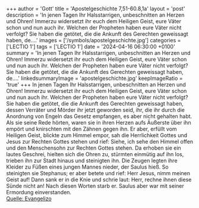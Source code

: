 +++
author = 'Gott'
title = 'Apostelgeschichte 7,51-60.8,1a'
layout = 'post'
description = 'In jenen Tagen Ihr Halsstarrigen, unbeschnitten an Herzen und Ohren! Immerzu widersetzt ihr euch dem Heiligen Geist, eure Väter schon und nun auch ihr. Welchen der Propheten haben eure Väter nicht verfolgt? Sie haben die getötet, die die Ankunft des Gerechten geweissagt haben, de....'
images = ['/symbols/apostelgeschichte.jpg']
categories = ['LECTIO 1']
tags = ['LECTIO 1']
date = '2024-04-16 06:30:00 +0100'
summary = 'In jenen Tagen Ihr Halsstarrigen, unbeschnitten an Herzen und Ohren! Immerzu widersetzt ihr euch dem Heiligen Geist, eure Väter schon und nun auch ihr. Welchen der Propheten haben eure Väter nicht verfolgt? Sie haben die getötet, die die Ankunft des Gerechten geweissagt haben, de....'
linkedsummaryImage = 'apostelgeschichte.jpg'
keepImageRatio = 'true'
+++
In jenen Tagen Ihr Halsstarrigen, unbeschnitten an Herzen und Ohren! Immerzu widersetzt ihr euch dem Heiligen Geist, eure Väter schon und nun auch ihr.
Welchen der Propheten haben eure Väter nicht verfolgt? Sie haben die getötet, die die Ankunft des Gerechten geweissagt haben, dessen Verräter und Mörder ihr jetzt geworden seid,
ihr, die ihr durch die Anordnung von Engeln das Gesetz empfangen, es aber nicht gehalten habt.<!--more-->
Als sie seine Rede hörten, waren sie in ihren Herzen aufs Äußerste über ihn empört und knirschten mit den Zähnen gegen ihn.
Er aber, erfüllt vom Heiligen Geist, blickte zum Himmel empor, sah die Herrlichkeit Gottes und Jesus zur Rechten Gottes stehen
und rief: Siehe, ich sehe den Himmel offen und den Menschensohn zur Rechten Gottes stehen.
Da erhoben sie ein lautes Geschrei, hielten sich die Ohren zu, stürmten einmütig auf ihn los,
trieben ihn zur Stadt hinaus und steinigten ihn. Die Zeugen legten ihre Kleider zu Füßen eines jungen Mannes nieder, der Saulus hieß.
So steinigten sie Stephanus; er aber betete und rief: Herr Jesus, nimm meinen Geist auf!
Dann sank er in die Knie und schrie laut: Herr, rechne ihnen diese Sünde nicht an! Nach diesen Worten starb er.
Saulus aber war mit seiner Ermordung einverstanden.<br> [Quelle: Evangelizo](https://evangeliumtagfuertag.org/DE/gospel)